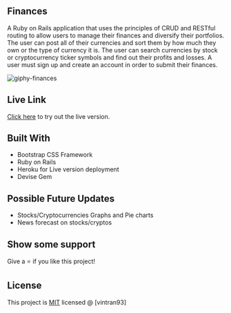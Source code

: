 ## Finances

A Ruby on Rails application that uses the principles of CRUD and RESTful routing to allow users to manage their finances and diversify their portfolios. The user can post all of their currencies and sort them by how much they own or the type of currency it is. The user can search currencies by stock or cryptocurrency ticker symbols and find out their profits and losses. A user must sign up and create an account in order to submit their finances.

![giphy-finances](https://user-images.githubusercontent.com/78582898/187327063-74abada3-3216-4e8e-9946-d0b8335a9c22.gif)


## Live Link

[Click here](https://finance-portfolios.herokuapp.com/) to try out the live version.

## Built With

*  Bootstrap CSS Framework
*  Ruby on Rails
*  Heroku for Live version deployment
*  Devise Gem

## Possible Future Updates
* Stocks/Cryptocurrencies Graphs and Pie charts
* News forecast on stocks/cryptos

## Show some support

Give a ⭐️ if you like this project!

## License

This project is [MIT](https://opensource.org/licenses/MIT) licensed @ [vintran93]
